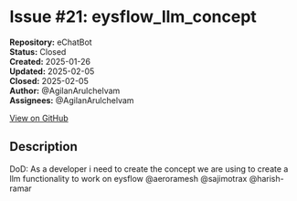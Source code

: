 # Issue #21: eysflow_llm_concept

**Repository:** eChatBot  
**Status:** Closed  
**Created:** 2025-01-26  
**Updated:** 2025-02-05  
**Closed:** 2025-02-05  
**Author:** @AgilanArulchelvam  
**Assignees:** @AgilanArulchelvam  

[View on GitHub](https://github.com/Simtestlab/eChatBot/issues/21)

## Description

DoD:
As a developer i need to create the concept we are using to create a llm functionality to work on eysflow @aeroramesh @sajimotrax @harish-ramar 